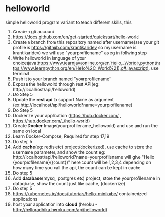 # helloworld
simple helloworld program variant to teach different skills, this 
1. Create a git account 
2. https://docs.github.com/en/get-started/quickstart/hello-world
3. Create a branch from this repository named after username(see your git profile is https://github.com/krantikaridev so my username is krantikaridev) we will use "yourprofilename" as eg in follwing step 
4. Write helloworld in language of your choice(java(https://www.learnjavaonline.org/en/Hello,_World!),python(https://www.learnpython.org/en/Hello%2C_World%21),c#,javascript), use terminal
5. Push it to your branch named "yourprofilename"
6. Expose the hellowolrd through rest API(eg: http://localhost/api/helloworld)
7. Do Step 5
8. Update the **rest api** to support Name as argument (ex:http://localhost/api/helloworld?name=yourprofilename)
9. Do Step 5
11. Dockerize your application (https://hub.docker.com/ , https://hub.docker.com/_/hello-world)
12. Create **Docker** Image(yourprofilename_helloworld) and use and run the same on local
13. Learn Docker-Compose, Required for step 17,19
14. Do step 5
17. Add **cache**(eg: redis  etc) project(dockerized), use cache to store the username parameter, and show the count eg: http://localhost/api/helloworld?name=yourprofilename will give "Hello {yourprofilename}({count})" here count will be 1,2,3,4 depending on how many time you call the api, the count can be kept in cache
18. Do step 5
19. Add **database**(mysql, postgres etc) project, store the yourprofilename in dataqbase, show the count just like cache, (dockerrize)
20. Do step 5
15. https://kubernetes.io/docs/tutorials/hello-minikube/  containerized applications
16. host your application into **cloud** (heroku - http://helloradhika.heroku.com/api/helloworld)
